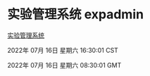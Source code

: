 # 实验管理系统 expadmin
[实验管理系统](http://219.139.198.62:56808/expadmin-782313d2-e1b1-4ea7-932e-3a55e6a1a4d0/)

2022年 07月 16日 星期六 16:30:01 CST

2022年 07月 16日 星期六 08:30:01 GMT
